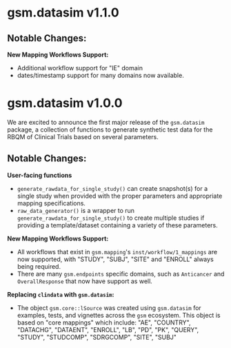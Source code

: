 # gsm.datasim v1.1.0

## Notable Changes:
**New Mapping Workflows Support:**
- Additional workflow support for "IE" domain
- dates/timestamp support for many domains now available.

# gsm.datasim v1.0.0

We are excited to announce the first major release of the `gsm.datasim` package, 
a collection of functions to generate synthetic test data for the RBQM of Clinical Trials based on several parameters.

## Notable Changes:
**User-facing functions**
- `generate_rawdata_for_single_study()` can create snapshot(s) for a single study when provided with the proper parameters and appropriate mapping specifications.
- `raw_data_generator()` is a wrapper to run `generate_rawdata_for_single_study()` to create multiple studies if providing a template/dataset containing a variety of these parameters.

**New Mapping Workflows Support:**
- All workflows that exist in `gsm.mapping`'s `inst/workflow/1_mappings` are now supported, 
with "STUDY", "SUBJ", "SITE" and "ENROLL" always being required. 
- There are many `gsm.endpoints` specific domains, such as `Anticancer` and `OverallResponse` 
that now have support as well.

**Replacing `clindata` with `gsm.datasim`:**
- The object `gsm.core::lSource` was created using `gsm.datasim` for examples, tests, and vignettes across the `gsm` ecosystem.
This object is based on "core mappings" which include: "AE", "COUNTRY", "DATACHG", "DATAENT", "ENROLL", "LB", "PD", "PK", "QUERY", "STUDY", "STUDCOMP", "SDRGCOMP", "SITE", "SUBJ" 
